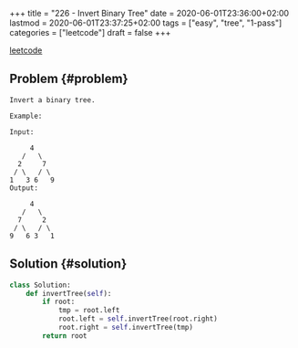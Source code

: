 +++
title = "226 - Invert Binary Tree"
date = 2020-06-01T23:36:00+02:00
lastmod = 2020-06-01T23:37:25+02:00
tags = ["easy", "tree", "1-pass"]
categories = ["leetcode"]
draft = false
+++

[leetcode](https://leetcode.com/problems/invert-binary-tree/)


## Problem {#problem}

```text
Invert a binary tree.

Example:

Input:

     4
   /   \
  2     7
 / \   / \
1   3 6   9
Output:

     4
   /   \
  7     2
 / \   / \
9   6 3   1
```


## Solution {#solution}

```python
class Solution:
    def invertTree(self):
        if root:
            tmp = root.left
            root.left = self.invertTree(root.right)
            root.right = self.invertTree(tmp)
        return root
```
